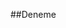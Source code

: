 ##Deneme
<script src="https://bibbase.org/show?bib=https%3A%2F%2Fyalcinaktekin.github.io%2FLibrary.bib&jsonp=1"></script>
